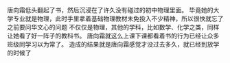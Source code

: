 唐向霜低头翻起了书，然后沉浸在了许久没有碰过的初中物理里面。
毕竟她的大学专业就是物理，此时手里拿着基础物理教材未免投入不少精神，所以很快就忘了之前要问华文心的问题
不仅仅是物理，其他的学科，比如数学、化学之类，同样让她看了好一阵子的教科书。
唐向霜就这么上课下课都看着书的行为已经让众多班级同学习以为常了。
造成的结果就是唐向霜感觉才没过去多久，就已经到放学的时候了
